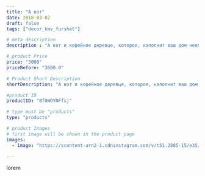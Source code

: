 ```yaml
---
title: "А вот"
date: 2018-03-02
draft: false
tags: ["decor_kmv_furshet"]

# meta description
description : "А вот и кофейное деревце, которое, наполнит ваш дом необычайным ароматом."

# product Price
price: "3000"
priceBefore: "3600.0"

# Product Short Description
shortDescription: "А вот и кофейное деревце, которое, наполнит ваш дом необычайным ароматом."

#product ID
productID: "Bf0WOYNFfsj"

# type must be "products"
type: "products"

# product Images
# first image will be shown in the product page
images:
  - image: "https://scontent-arn2-1.cdninstagram.com/v/t51.2885-15/e35/28152720_1906477166241470_8645669970283331584_n.jpg?se=7&tp=1&_nc_ht=scontent-arn2-1.cdninstagram.com&_nc_cat=102&_nc_ohc=L336LXRyZCAAX8fNmL2&oh=608979c993e6275f8930f33cacbc5d22&oe=60761AA7&ig_cache_key=MTcyNjEwMjMwMjI3NTAwOTMxNQ%3D%3D.2"

---
```

lorem
